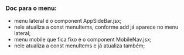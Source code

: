 ### Doc para o menu:
- menu lateral é o component AppSideBar.jsx;
- nele atualiza a const menuItems, conforme add já aparece no menu lateral;
- menu mobile que fica fixo é o component MobileNav.jsx;
- nele atualiza a const menuItems e já atualiza também;